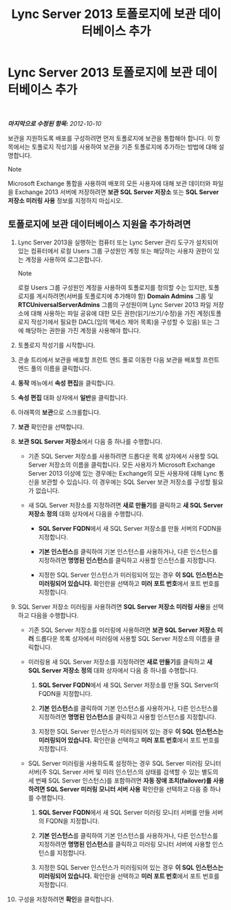 ﻿---
title: Lync Server 2013 토폴로지에 보관 데이터베이스 추가
TOCTitle: Lync Server 2013 토폴로지에 보관 데이터베이스 추가
ms:assetid: 089ab32f-1167-4bb8-a283-fdc6c9613072
ms:mtpsurl: https://technet.microsoft.com/ko-kr/library/JJ204654(v=OCS.15)
ms:contentKeyID: 49302727
ms.date: 08/10/2015
mtps_version: v=OCS.15
ms.translationtype: HT
---

# Lync Server 2013 토폴로지에 보관 데이터베이스 추가

 

_**마지막으로 수정된 항목:** 2012-10-10_

보관을 지원하도록 배포를 구성하려면 먼저 토폴로지에 보관을 통합해야 합니다. 이 항목에서는 토폴로지 작성기를 사용하여 보관을 기존 토폴로지에 추가하는 방법에 대해 설명합니다.


> [!NOTE]
> Microsoft Exchange 통합을 사용하여 배포의 모든 사용자에 대해 보관 데이터와 파일을 Exchange 2013 서버에 저장하려면 <STRONG>보관 SQL Server 저장소</STRONG> 또는 <STRONG>SQL Server 저장소 미러링 사용</STRONG> 정보를 지정하지 마십시오.



## 토폴로지에 보관 데이터베이스 지원을 추가하려면

1.  Lync Server 2013을 실행하는 컴퓨터 또는 Lync Server 관리 도구가 설치되어 있는 컴퓨터에서 로컬 Users 그룹 구성원인 계정 또는 해당하는 사용자 권한이 있는 계정을 사용하여 로그온합니다.
    

    > [!NOTE]
    > 로컬 Users 그룹 구성원인 계정을 사용하여 토폴로지를 정의할 수는 있지만, 토폴로지를 게시하려면(서버를 토폴로지에 추가해야 함) <STRONG>Domain Admins</STRONG> 그룹 및 <STRONG>RTCUniversalServerAdmins</STRONG> 그룹의 구성원이며 Lync Server 2013 파일 저장소에 대해 사용하는 파일 공유에 대한 모든 권한(읽기/쓰기/수정)을 가진 계정(토폴로지 작성기에서 필요한 DACL(임의 액세스 제어 목록)을 구성할 수 있음) 또는 그에 해당하는 권한을 가진 계정을 사용해야 합니다.



2.  토폴로지 작성기를 시작합니다.

3.  콘솔 트리에서 보관을 배포할 프런트 엔드 풀로 이동한 다음 보관을 배포할 프런트 엔드 풀의 이름을 클릭합니다.

4.  **동작** 메뉴에서 **속성 편집**을 클릭합니다.

5.  **속성 편집** 대화 상자에서 **일반**을 클릭합니다.

6.  아래쪽의 **보관**으로 스크롤합니다.

7.  **보관** 확인란을 선택합니다.

8.  **보관 SQL Server 저장소**에서 다음 중 하나를 수행합니다.
    
      - 기존 SQL Server 저장소를 사용하려면 드롭다운 목록 상자에서 사용할 SQL Server 저장소의 이름을 클릭합니다. 모든 사용자가 Microsoft Exchange Server 2013 이상에 있는 경우에는 Exchange의 모든 사용자에 대해 Lync 통신을 보관할 수 있습니다. 이 경우에는 SQL Server 보관 저장소를 구성할 필요가 없습니다.
    
      - 새 SQL Server 저장소를 지정하려면 **새로 만들기**를 클릭하고 **새 SQL Server 저장소 정의** 대화 상자에서 다음을 수행합니다.
        
          - **SQL Server FQDN**에서 새 SQL Server 저장소를 만들 서버의 FQDN을 지정합니다.
        
          - **기본 인스턴스**를 클릭하여 기본 인스턴스를 사용하거나, 다른 인스턴스를 지정하려면 **명명된 인스턴스**를 클릭하고 사용할 인스턴스를 지정합니다.
        
          - 지정한 SQL Server 인스턴스가 미러링되어 있는 경우 **이 SQL 인스턴스는 미러링되어 있습니다.** 확인란을 선택하고 **미러 포트 번호**에서 포트 번호를 지정합니다.

9.  SQL Server 저장소 미러링을 사용하려면 **SQL Server 저장소 미러링 사용**을 선택하고 다음을 수행합니다.
    
      - 기존 SQL Server 저장소를 미러링에 사용하려면 **보관 SQL Server 저장소 미러** 드롭다운 목록 상자에서 미러링에 사용할 SQL Server 저장소의 이름을 클릭합니다.
    
      - 미러링용 새 SQL Server 저장소를 지정하려면 **새로 만들기**를 클릭하고 **새 SQL Server 저장소 정의** 대화 상자에서 다음 중 하나를 수행합니다.
        
        1.  **SQL Server FQDN**에서 새 SQL Server 저장소를 만들 SQL Server의 FQDN을 지정합니다.
        
        2.  **기본 인스턴스**를 클릭하여 기본 인스턴스를 사용하거나, 다른 인스턴스를 지정하려면 **명명된 인스턴스**를 클릭하고 사용할 인스턴스를 지정합니다.
        
        3.  지정한 SQL Server 인스턴스가 미러링되어 있는 경우 **이 SQL 인스턴스는 미러링되어 있습니다.** 확인란을 선택하고 **미러 포트 번호**에서 포트 번호를 지정합니다.
    
      - SQL Server 미러링을 사용하도록 설정하는 경우 SQL Server 미러링 모니터 서버(주 SQL Server 서버 및 미러 인스턴스의 상태를 검색할 수 있는 별도의 세 번째 SQL Server 인스턴스)를 포함하려면 **자동 장애 조치(failover)를 사용하려면 SQL Server 미러링 모니터 서버 사용** 확인란을 선택하고 다음 중 하나를 수행합니다.
        
        1.  **SQL Server FQDN**에서 새 SQL Server 미러링 모니터 서버를 만들 서버의 FQDN을 지정합니다.
        
        2.  **기본 인스턴스**를 클릭하여 기본 인스턴스를 사용하거나, 다른 인스턴스를 지정하려면 **명명된 인스턴스**를 클릭하고 미러링 모니터 서버에 사용할 인스턴스를 지정합니다.
        
        3.  지정한 SQL Server 인스턴스가 미러링되어 있는 경우 **이 SQL 인스턴스는 미러링되어 있습니다.** 확인란을 선택하고 **미러 포트 번호**에서 포트 번호를 지정합니다.

10. 구성을 저장하려면 **확인**을 클릭합니다.

